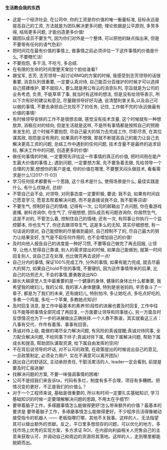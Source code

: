 #### 生活教会我的东西

* 这是一个经济社会, 在公司中, 你的工资是你价值的唯一衡量标准, 目标永远是提高自己的工资, 方法就是为团队解决更多问题; 理论依据是公平原则, 多劳多得, 结局更多问题, 才能创造更多价值!
* 跟团队成员不要生气, 因为你们对外是一个整体, 可以把他的缺点指出来, 但是不要带有任何的语气色彩!
* 把时间花在最有价值的事情上, 做事情之前必须评估一下这件事情的价值是什么, 不要瞎忙活!
* 不要抱怨, 多干活, 不吃亏, 多总结.
* 在有限的生命的时间里整天耷拉个脸给谁看?
* 跟宝军, 志芳, 志芳领导一起讨论RMQ的方案的时候, 我感受到志芳领导的话很重要, 消息队列很重要, 一定要认真对待, 自己能百分百维护的时候才可以选择自己搭建维护, 要不就招人, 要么就是用公有云的消息队列, 宗旨就是为公司的业务考虑, 负责, 不能草草了事, 我当时有这样的想法, 但是没有给领导表示, 所以下次有好的建议和意见, 尽量跟领导好好沟通, 说清楚利害关系,以及自己可以做的事情, 不要去承担自己兑现不了的任务, 记住, 工作做不完的!永远做最有价值的事情!
* 有时候领导安排的工作不是很想去做, 感觉没有技术含量, 这个时候就有一种想放弃, 消极应对的倾向, 但是生活就是这样, 不是所有事情都是按照自己的预期来发生的, 这个时候不要抱怨, 尽自己最大的努力去完成工作, 尽职尽责, 在其位谋其政, 抱怨是没有用的, 如果真的不想做, 那就不断提高自己的能力让自己去解决更高工资的问题, 总结工作中遇到的任何问题, 技术含量不是最终的追求目标, 解决工作中的问题, 创造更多的价值!
* 做任何事情的时候, 一定要预先评估这一件事情的真正的价值, 把时间用在能产生最大价值的事情上; 遇到问题, 一定要想方案, 先不要急着去做, 先给领导一个合理的方案;想想你的客户是谁, 你的价值在哪里, 不要整天闷头做技术, 看看需求是什么!(2017-11-03)
* 学习任何技术都要有一个思路, 这个技术是什么, 使用场景是什么, 最佳实践是什么, 有什么优缺点, 总结!
* 不管自己会不会, 对领导, 对同事态度一定要积极, 要说: 我不会, 如果有时间自己愿意学习, 愿意去帮着解决问题, 而不是直接说我不会, 我不能等词语!
* 不要生气, 控制好自己的情绪, 记得有一次, 公司的邮箱出了点问题, 你在看游戏直播, 谢科咨询你, 你生气了, 仔细想想, 团队成员有问题咨询你, 你居然生气, 这是不对的, 不管怎么着, 控制住自己的情绪; 还有一次, 有同事让你执行一个监控脚本, 你也生气了, 你还去跟领导生气, 这是多么的无知, 其实仔细想想, 有一句话说的很对, 自己能控制的尽量做到最好, 自己控制不了的, 尽自己最大的努力让结果变好, 生气是不起任何作用的, 也不会增加自己的价值!
* 及时向他人报告自己的进度是一种好习惯, 不要等自己做完了再去回报, 让领导, 让他人觉得自己靠谱, 别人的需求提出的时候, 如果自己能做到, 就第一时间回复别人, 说自己正在处理, 也比做完再去说好一点!
* 自己分内的事情, 保证100%完成工作, 分外的事情, 如果有能力完成, 就去尽最大的努力, 如果自己hold不住的事情, 不要硬抗, 因为这件事情带来的后果, 比自己的功劳还大, 不会的事情,要勇敢说出NO.
* 越长大越感觉人生中最重要的是一个健康的身体, 健康的身体比什么都重要, 我希望我的媳妇儿, 我的父母, 我的家人身体健康, 特别是爸爸妈妈, 辛苦奋斗了一辈子, 都是为了我们的未来, 还有媳妇儿, 特别怕冷, 多让她吃点, 多吃点好吃的, 多煮一个鸡蛋, 多吃一个苹果, 多教她点知识!
* 及时回复消息, 是工作中最基本的素养!阶段性的进展也要及时回复, 工作中往往不能等把事情全部完成了再回复, 一方面要让领导和同事放心, 另一方面及时反馈情况也为下一步的进展做出正确抉择.一个人靠不靠谱，其实就看这三点：凡事有交代、件件有着落、事事有回音。
* 真诚对待上级, 能做的竭尽全力解决问题, 有风险的真诚提醒;真诚对待同事, 全力配合解决问题, 不给同事下绊子;真诚对待下属, 帮助下属解决问题, 帮助下属成长和提高, 帮助团队谋取资源, 给下属自由发挥的空间!
* 不在背后说领导的坏话, 对不认可的政策, 在政策提出的时候说出自己的意见, 一旦政策制定, 必须全力用户, 实在不满意可以离开团队!
* 跳出自己的舒适区, 主动承担责任, 干脏活累活的人, leader一定会看到, 前提是要及时汇报进展!
* 找解决问题的方案, 不要一味强调事情的困难!
* 公司不是招我们来告诉ta，代码有多烂，制度有多不合理，项目有多糟糕。把情况变的更好，不正是我们的价值么？
* 对于一个工程师来说, 基础是很重要的, 所以有时间一定要扎实基础知识, 学习基础知识的时候一定要理解解决问题的思路, 不用太在乎细节!
* 要带着脑子工作，多琢磨事情怎么能做得更好!怎么带来额外的价值？最基本的要求是 要带着脑子工作，多琢磨事情怎么能做得更好。不少程序员活得像被动接受指令的机器人 —— 老板指哪打哪，其他不关我事。这样的人，无法指望其可以做出额外的贡献。反之，平日里多想现存的问题，可以优化的地方，多找市场上优秀的实现方案，多方求证 ROI，在内部向利益相关人兜售自己的主意来获取认可，并调动自己和周边的资源将其落地。这样的人，走到哪里都能脱颖而出。	